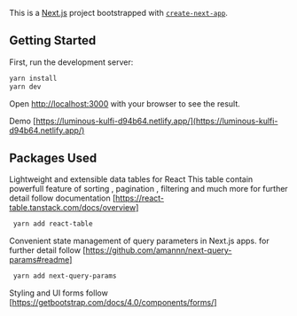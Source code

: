 This is a [Next.js](https://nextjs.org/) project bootstrapped with [`create-next-app`](https://github.com/vercel/next.js/tree/canary/packages/create-next-app).

## Getting Started

First, run the development server:

```bash
yarn install
yarn dev
```

Open [http://localhost:3000](http://localhost:3000) with your browser to see the result.

Demo [https://luminous-kulfi-d94b64.netlify.app/](https://luminous-kulfi-d94b64.netlify.app/)

## Packages Used

Lightweight and extensible data tables for React
This table contain powerfull feature of sorting , pagination , filtering and much more
for further detail follow documentation [https://react-table.tanstack.com/docs/overview]

```bash
 yarn add react-table
 ```
 
Convenient state management of query parameters in Next.js apps.
for further detail follow [https://github.com/amannn/next-query-params#readme]

```bash
 yarn add next-query-params
 ```
 
 Styling and UI forms follow [https://getbootstrap.com/docs/4.0/components/forms/]
 
 
